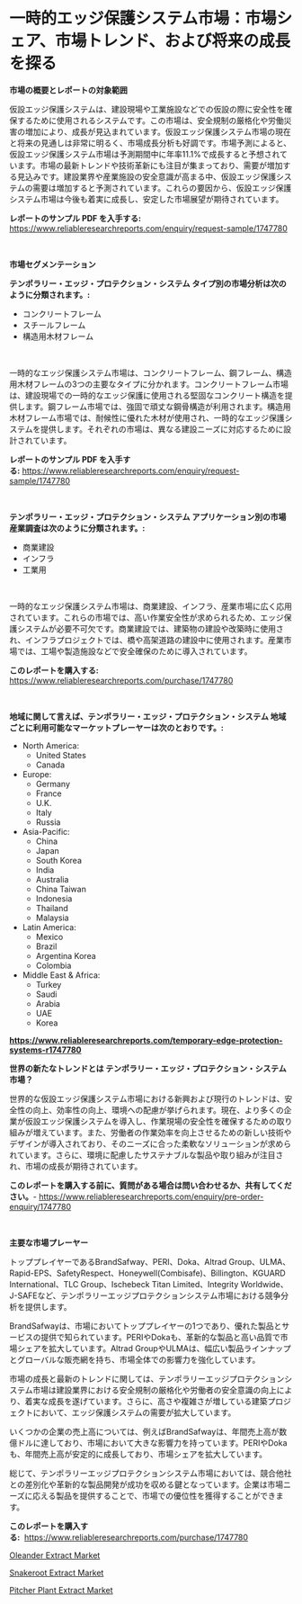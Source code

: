 <p><h1>一時的エッジ保護システム市場：市場シェア、市場トレンド、および将来の成長を探る</h1></p><p><strong>市場の概要とレポートの対象範囲</strong></p>
<p><p>仮設エッジ保護システムは、建設現場や工業施設などでの仮設の際に安全性を確保するために使用されるシステムです。この市場は、安全規制の厳格化や労働災害の増加により、成長が見込まれています。仮設エッジ保護システム市場の現在と将来の見通しは非常に明るく、市場成長分析も好調です。市場予測によると、仮設エッジ保護システム市場は予測期間中に年率11.1%で成長すると予想されています。市場の最新トレンドや技術革新にも注目が集まっており、需要が増加する見込みです。建設業界や産業施設の安全意識が高まる中、仮設エッジ保護システムの需要は増加すると予測されています。これらの要因から、仮設エッジ保護システム市場は今後も着実に成長し、安定した市場展望が期待されています。</p></p>
<p><strong>レポートのサンプル PDF を入手する:</strong> <a href="https://www.reliableresearchreports.com/enquiry/request-sample/1747780">https://www.reliableresearchreports.com/enquiry/request-sample/1747780</a></p>
<p>&nbsp;</p>
<p><strong>市場セグメンテーション</strong></p>
<p><strong>テンポラリー・エッジ・プロテクション・システム タイプ別の市場分析は次のように分類されます。:</strong></p>
<p><ul><li>コンクリートフレーム</li><li>スチールフレーム</li><li>構造用木材フレーム</li></ul></p>
<p>&nbsp;</p>
<p><p>一時的なエッジ保護システム市場は、コンクリートフレーム、鋼フレーム、構造用木材フレームの3つの主要なタイプに分かれます。コンクリートフレーム市場は、建設現場での一時的なエッジ保護に使用される堅固なコンクリート構造を提供します。鋼フレーム市場では、強固で頑丈な鋼骨構造が利用されます。構造用木材フレーム市場では、耐候性に優れた木材が使用され、一時的なエッジ保護システムを提供します。それぞれの市場は、異なる建設ニーズに対応するために設計されています。</p></p>
<p><strong>レポートのサンプル PDF を入手する:</strong>&nbsp;<a href="https://www.reliableresearchreports.com/enquiry/request-sample/1747780">https://www.reliableresearchreports.com/enquiry/request-sample/1747780</a></p>
<p>&nbsp;</p>
<p><strong> テンポラリー・エッジ・プロテクション・システム アプリケーション別の市場産業調査は次のように分類されます。:</strong></p>
<p><ul><li>商業建設</li><li>インフラ</li><li>工業用</li></ul></p>
<p>&nbsp;</p>
<p><p>一時的なエッジ保護システム市場は、商業建設、インフラ、産業市場に広く応用されています。これらの市場では、高い作業安全性が求められるため、エッジ保護システムが必要不可欠です。商業建設では、建築物の建設や改築時に使用され、インフラプロジェクトでは、橋や高架道路の建設中に使用されます。産業市場では、工場や製造施設などで安全確保のために導入されています。</p></p>
<p><strong>このレポートを購入する:</strong>&nbsp; <a href="https://www.reliableresearchreports.com/purchase/1747780">https://www.reliableresearchreports.com/purchase/1747780</a></p>
<p>&nbsp;</p>
<p><strong>地域に関して言えば、テンポラリー・エッジ・プロテクション・システム 地域ごとに利用可能なマーケットプレーヤーは次のとおりです。:</strong></p>
<p><ul>
    <li>
        North America:
        <ul>
            <li>United States</li>
            <li>Canada</li>
        </ul>
    </li>
    <li>
        Europe:
        <ul>
            <li>Germany</li>
            <li>France</li>
            <li>U.K.</li>
            <li>Italy</li>
            <li>Russia</li>
        </ul>
    </li>
    <li>
        Asia-Pacific:
        <ul>
            <li>China</li>
            <li>Japan</li>
            <li>South Korea</li>
            <li>India</li>
            <li>Australia</li>
            <li>China Taiwan</li>
            <li>Indonesia</li>
            <li>Thailand</li>
            <li>Malaysia</li>
        </ul>
    </li>
    <li>
        Latin America:
        <ul>
            <li>Mexico</li>
            <li>Brazil</li>
            <li>Argentina Korea</li>
            <li>Colombia</li>
        </ul>
    </li>
    <li>
        Middle East & Africa:
        <ul>
            <li>Turkey</li>
            <li>Saudi</li>
            <li>Arabia</li>
            <li>UAE</li>
            <li>Korea</li>
        </ul>
    </li>
    </ul></p>
<p><strong><a href="https://www.reliableresearchreports.com/temporary-edge-protection-systems-r1747780">https://www.reliableresearchreports.com/temporary-edge-protection-systems-r1747780</a></strong>&nbsp;</p>
<p><strong>世界の新たなトレンドとは テンポラリー・エッジ・プロテクション・システム 市場？</strong></p>
<p><p>世界的な仮設エッジ保護システム市場における新興および現行のトレンドは、安全性の向上、効率性の向上、環境への配慮が挙げられます。現在、より多くの企業が仮設エッジ保護システムを導入し、作業現場の安全性を確保するための取り組みが増えています。また、労働者の作業効率を向上させるための新しい技術やデザインが導入されており、そのニーズに合った柔軟なソリューションが求められています。さらに、環境に配慮したサステナブルな製品や取り組みが注目され、市場の成長が期待されています。</p></p>
<p><strong>このレポートを購入する前に、質問がある場合は問い合わせるか、共有してください。</strong>- <a href="https://www.reliableresearchreports.com/enquiry/pre-order-enquiry/1747780">https://www.reliableresearchreports.com/enquiry/pre-order-enquiry/1747780</a></p>
<p>&nbsp;</p>
<p><strong>主要な市場プレーヤー</strong></p>
<p><p>トッププレイヤーであるBrandSafway、PERI、Doka、Altrad Group、ULMA、Rapid-EPS、SafetyRespect、Honeywell(Combisafe)、Billington、KGUARD International、TLC Group、Ischebeck Titan Limited、Integrity Worldwide、J-SAFEなど、テンポラリーエッジプロテクションシステム市場における競争分析を提供します。</p><p>BrandSafwayは、市場においてトッププレイヤーの1つであり、優れた製品とサービスの提供で知られています。PERIやDokaも、革新的な製品と高い品質で市場シェアを拡大しています。Altrad GroupやULMAは、幅広い製品ラインナップとグローバルな販売網を持ち、市場全体での影響力を強化しています。</p><p>市場の成長と最新のトレンドに関しては、テンポラリーエッジプロテクションシステム市場は建設業界における安全規制の厳格化や労働者の安全意識の向上により、着実な成長を遂げています。さらに、高さや複雑さが増している建築プロジェクトにおいて、エッジ保護システムの需要が拡大しています。</p><p>いくつかの企業の売上高については、例えばBrandSafwayは、年間売上高が数億ドルに達しており、市場において大きな影響力を持っています。PERIやDokaも、年間売上高が安定的に成長しており、市場シェアを拡大しています。</p><p>総じて、テンポラリーエッジプロテクションシステム市場においては、競合他社との差別化や革新的な製品開発が成功を収める鍵となっています。企業は市場ニーズに応える製品を提供することで、市場での優位性を獲得することができます。</p></p>
<p><strong>このレポートを購入する:</strong>&nbsp;&nbsp;<a href="https://www.reliableresearchreports.com/purchase/1747780">https://www.reliableresearchreports.com/purchase/1747780</a></p>
<p><p><a href="https://www.linkedin.com/pulse/oleander-extract-market-size-focuses-dynamics-in-depth-analysis-qh3pe?trackingId=bt%2BfWb4X4LJNvdnZNDX3yg%3D%3D">Oleander Extract Market</a></p><p><a href="https://www.linkedin.com/pulse/snakeroot-extract-market-comprehensive-report-its-share-f0mhe?trackingId=7f53U4uEPfaKg8LWyswVmQ%3D%3D">Snakeroot Extract Market</a></p><p><a href="https://www.linkedin.com/pulse/pitcher-plant-extract-market-growth-trends-covid-19-impact-forecasts-rf6ve?trackingId=Dnvmm2gudtGbpSv4DXnstg%3D%3D">Pitcher Plant Extract Market</a></p></p>